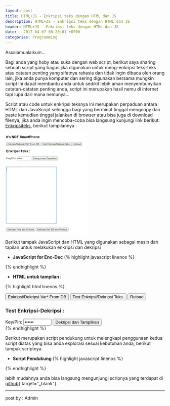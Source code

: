 ```yaml
---
layout: post
title: HTML+JS - Enkripsi teks dengan HTML dan JS
description: HTML+JS - Enkripsi teks dengan HTML dan JS
header: HTML+JS - Enkripsi teks dengan HTML dan JS
date:   2017-04-07 08:20:01 +0700
categories: Programming
---
```

Assalamualaikum...

Bagi anda yang hoby atau suka dengan web script, berikut saya sharing sebuah script yang bagus jika digunakan untuk meng-enkripsi teks-teks atau catatan penting yang sifatnya rahasia dan tidak ingin dibaca oleh orang lain, jika anda punya komputer dan sering digunakan bersama mungkin script ini dapat membantu anda untuk sedikit lebih aman menyembunyikan catatan-catatan penting anda, script ini merupakan hasil nemu di internet tapi lupa dari mana nemunya...

Script atau code untuk enkripsi teksnya ini merupakan perpaduan antara HTML dan JavaScript sehingga bagi yang berminat tinggal mengcopy dan paste kemudian tinggal jalankan di browser atau bisa juga di download filenya, jika anda ingin mencoba-coba bisa langsung kunjungi link berikut: [Enkripsiteks](https://abuisa.github.io/JsEnkripsiText/), berikut tampilannya :

![Enkripsi Dekripsi](img/e-d-preview.png "Teeeeest")

Berikut tampak JavaScript dan HTML yang digunakan sebagai mesin dan tapilan  untuk melakukan enkripsi dan dekripsi 
* <b> JavaScript for Enc-Dec </b>
{% highlight javascript linenos %}
<script>
  'use strict';
  class Tea {
      static encrypt(plaintext, password) {
          plaintext = String(plaintext);
          password = String(password);
          if (plaintext.length == 0) return('');
          const v = Tea.strToLongs(Tea.utf8Encode(plaintext));
          const k = Tea.strToLongs(Tea.utf8Encode(password).slice(0,16));
          const cipher = Tea.encode(v, k);
          const ciphertext = Tea.longsToStr(cipher);
          const cipherbase64 = Tea.base64Encode(ciphertext);
          return cipherbase64;
      }
      static decrypt(ciphertext, password) {
          ciphertext = String(ciphertext);
          password = String(password);
          if (ciphertext.length == 0) return('');
          const v = Tea.strToLongs(Tea.base64Decode(ciphertext));
          const k = Tea.strToLongs(Tea.utf8Encode(password).slice(0,16));
          const plain = Tea.decode(v, k);
          const plaintext = Tea.longsToStr(plain);
          const plainUnicode = Tea.utf8Decode(plaintext.replace(/\0+$/,''));
          return plainUnicode;
          //return plaintext;
      }
      static encode(v, k) {
          if (v.length < 2) v[1] = 0;
          const n = v.length;
          const delta = 0x9e3779b9;
          let q = Math.floor(6 + 52/n);
          let z = v[n-1], y = v[0];
          let mx, e, sum = 0;
          while (q-- > 0) {
              sum += delta;
              e = sum>>>2 & 3;
              for (let p = 0; p < n; p++) {
                  y = v[(p+1)%n];
                  mx = (z>>>5 ^ y<<2) + (y>>>3 ^ z<<4) ^ (sum^y) + (k[p&3 ^ e] ^ z);
                  z = v[p] += mx;
              }
          }
          return v;
      }
      static decode(v, k) {
          const n = v.length;
          const delta = 0x9e3779b9;
          const q = Math.floor(6 + 52/n);
          let z = v[n-1], y = v[0];
          let mx, e, sum = q*delta;
          while (sum != 0) {
              e = sum>>>2 & 3;
              for (let p = n-1; p >= 0; p--) {
                  z = v[p>0 ? p-1 : n-1];
                  mx = (z>>>5 ^ y<<2) + (y>>>3 ^ z<<4) ^ (sum^y) + (k[p&3 ^ e] ^ z);
                  y = v[p] -= mx;
              }
              sum -= delta;
          }
          return v;
      }
      static strToLongs(s) {
          const l = new Array(Math.ceil(s.length/4));
          for (let i=0; i<l.length; i++) {
              l[i] = s.charCodeAt(i*4)        + (s.charCodeAt(i*4+1)<<8) +
                  (s.charCodeAt(i*4+2)<<16) + (s.charCodeAt(i*4+3)<<24);
          }
          return l;
      }
      static longsToStr(l) {
          let str = '';
          for (let i=0; i<l.length; i++) {
              str += String.fromCharCode(l[i] & 0xff, l[i]>>>8 & 0xff, l[i]>>>16 & 0xff, l[i]>>>24 & 0xff);
          }
          return str;
      }
      static utf8Encode(str) {
          return unescape(encodeURIComponent(str));
      }
      static utf8Decode(utf8Str) {
          try {
              return decodeURIComponent(escape(utf8Str));
          } catch (e) {
              return utf8Str;
          }
      }
      static base64Encode(str) {
          if (typeof btoa != 'undefined') return btoa(str);
          if (typeof Buffer != 'undefined') return new Buffer(str, 'binary').toString('base64');
          throw new Error('No Base64 Encode');
      }
      static base64Decode(b64Str) {
          if (typeof atob == 'undefined' && typeof Buffer == 'undefined') throw new Error('No base64 decode');
          try {
              if (typeof atob != 'undefined') return atob(b64Str);
              if (typeof Buffer != 'undefined') return new Buffer(b64Str, 'base64').toString('binary');
          } catch (e) {
              throw new Error('Invalid ciphertext');
          }
      }
  }
  /* - - - - - - - - - - - - -  */
  if (typeof module != 'undefined' && module.exports) module.exports = Tea; // ≡ export default Tea
</script>
{% endhighlight %}

* <b> HTML untuk tampilan : </b>

{% highlight html linenos %}
<body onload="clearall();isphone()">

  <div class="utama">
	<p id="jd"></p>
    <input type="submit" value="Enkripsi/Dekripsi Var* From DB" onclick="show_a('main','tes_e')"/>
    <input type="submit" value="Test Enkripsi/Dekripsi Teks " onclick="show_b('main','tes_e')"/>
    <input type="submit" value="Reload" onclick="page_r()"/><br />
    <h3 id="sj">Test Enkripsi-Dekripsi :</h3>
    Key/Pin:
    <input type="password" id="pas" size="8" value="tes123">
    <input type="submit" value="Dekripsi dan Tampilkan" onclick="show_e_str()"/><br />
    <div id="main" style="display:none" border="1"><br>
      
     <br />
      <textarea id="strmain" rows="20" cols="45" width="90%" ondblclick="clearall()">
      </textarea><br /><br />
        <input type="submit" value="Enkripsi Teks dan Printout" onclick="ETAline()"/>
        <input type="submit" value="Dekripsi Var* DB dan Printout" onclick="dw2_page()"/>
      
    </div>
    <div id="tes_e">
      <br />
      <textarea id="str1" rows="6" cols="50" ondblclick="clearall()">
      </textarea><br />
      <textarea id="str2" rows="6" cols="50">
      </textarea><br /><br />
      <input type="submit" value="Enkripsi Teks" onclick="tea_e()"/>
      <input type="submit" value="Dekripsi Teks" onclick="tea_d()"/>&nbsp;&nbsp;|&nbsp;&nbsp;
      <input type="submit" value="Enkripsi dan Printout" onclick="tea_ew()"/><br />
    </div>
  </div>
</body>
{% endhighlight %}

Berikut merupakan script pendukung untuk melengkapi penggunaan kedua script diatas yang bisa anda ekplorasi sesuai kebutuhan anda, berikut tampak scriptnya
* <b> Script Pendukung </b>
{% highlight javascript linenos %}
<script>
    function e_str(i){
        //---Tambah Var* DB/Database disini/dibawah
        //---paste hasil enkripsi diantara tanda '[' dan '];' 
      var estr = [
        "gFqUuK2p7/M=",
        "YjBcCIIgLEg=",
        "tg3xtwDYcCM=",
        "sWeZ8wZjG4A="
      ];
        if(isNaN(i)){
          return estr.length;
        } else {
          return estr[i];
        }
    }
    function clearall(){
      document.getElementById("strmain").value = '';
      document.getElementById("str1").value = '';
      document.getElementById("str2").value = '';
    }
    function show_e_str(){
      document.getElementById("strmain").value = '';
      var pas = document.getElementById("pas").value;
      for (i=0; i<e_str("N"); i++){
        var isi = document.getElementById("strmain").value;
        var estr = e_str(i);
        var str = isi + Tea.decrypt(estr, pas)+"\n";
        document.getElementById("strmain").value = str;
      }
    }
    function dw2_page(){
      var pas = document.getElementById("pas").value;
      for (i=0; i<e_str("N"); i++){
        var estr = e_str(i);
        var str = Tea.decrypt(estr, pas);
        //var str = str.replace("'","");
        //var str = str.replace(" ","&emsp;&emsp;");
        document.write(str+"<br />");
      }
      document.write("<br /><br />");
      document.write("-----<a href=''>-back-</a>-----");
      document.write("<br /><br />");
    }
    function tea_e(){
      var pas = document.getElementById("pas").value;
      var str = document.getElementById("str1").value;
      var estr = Tea.encrypt(str, pas);
      document.getElementById("str2").value = estr;
    }
    function tea_d(){
      var pas = document.getElementById("pas").value;
      var stra = document.getElementById("str1").value;
      var strb = document.getElementById("str2").value;
      if (( strb == "" ) && (stra != ""))
      {
        var dstr = Tea.decrypt(stra, pas);
        document.getElementById("str2").value = dstr;
      }else if ((stra == "") && (strb != "")){
        var dstr = Tea.decrypt(strb, pas);
        document.getElementById("str1").value = dstr;
        document.getElementById("str2").value = strb;
      }else {
        var dstr = Tea.decrypt(strb, pas);
        document.getElementById("str1").value = strb;
        document.getElementById("str2").value = dstr;
      }
    }
    function tea_ew(){
      var pas = document.getElementById("pas").value;
      var str = document.getElementById("str1").value;
      var estr = Tea.encrypt(str, pas);
      document.write('"'+estr+'",');
      document.write("<br /><br />");
      document.write("-----<a href=''>-back-</a>-----");
    }
    function page_r(){
      location.reload(true);
    }
    function show_a(a,b) {
      document.getElementById("sj").innerHTML = "Enkripsi Teks :";
      document.getElementById(a).style.display = 'block';
      document.getElementById(b).style.display = 'none';
    }
    function show_b(a,b) {
      document.getElementById("sj").innerHTML = "Test Enkripsi-Dekripsi :";
      document.getElementById(b).style.display = 'block';
      document.getElementById(a).style.display = 'none';
    }
    function ETAline(){
      var pas = document.getElementById("pas").value;
      var lines = document.getElementById("strmain").value;
      var line = lines.split('\n');
      for(var i = 0;i < line.length;i++){
          var str = line[i];
          var str = str.trim();
          var str = Tea.encrypt(str, pas);
          if ( str.length > 0 )
          { //print only non emtpy lines
            document.write('"'+str+'",<br />');
          }
      }
      document.write('<br />');
      document.write('\t-----Copy Hasil Enkripsi diatas dan Paste di dalam var DB---------<br />');
      document.write('\t-----<a href="">kembali</a>-----<br />');
      document.write('\t---------------------<br />');
    }

	function msg(a){
		alert(a);
	}
    function zoom() {
        document.body.style.zoom = "400%" 
    }
	function isphone(){
		if( /Android|webOS|iPhone|iPad|iPod|BlackBerry|IEMobile|Opera Mini/i.test(navigator.userAgent) ) {
			document.getElementById("jd").innerHTML = "<b>---Hello SmartPhone---</b>";
			show_a('main','tes_e');
			zoom();
		}else{
			document.getElementById("jd").innerHTML = "<h3>It's NOT  SmartPhone </h3>";
            show_a('main','tes_e');
		}
	}
	function zoomings(optionSel)
	{
		var OptionSelected = optionSel.selectedIndex;
		var val = optionSel.options[OptionSelected].text;
		//alert(val);
		var div = document.getElementById ("main");
		div.style.zoom = val;
	}
</script>
{% endhighlight %}

lebih mudahnya anda bisa langsung mengunjungi scripnya yang terdapat di [github](https://github.com/abuisa/ikhwanelyas/blob/master/index.html){:target="_blank"}.

______
post by : Admin
